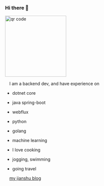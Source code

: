 ### Hi there 👋
<img src="https://github.com/user-attachments/assets/d3eead90-c529-44ab-983e-02e51ab0c313" alt="qr code" width="200"/>

<a href="URL_REDIRECT" target="blank"><img align="center" src="https://user-images.githubusercontent.com/6279298/160853212-6a4f9a8b-3b9e-4be8-af85-3a93da23c8e2.svg" height="10" /></a> I am a backend dev, and have experience on
 * dotnet core
 * java spring-boot
 * webflux
 * python
 * golang
 * machine learning

 * I love cooking
 * jogging, swimming
 * going travel


<a href="URL_REDIRECT" target="blank"><img align="center" src="https://user-images.githubusercontent.com/6279298/160854145-768df47a-f112-42c4-8e6c-9b53510623f7.svg" height="10" /></a> [my jianshu blog](https://www.jianshu.com/u/aa8ec49eced0)
